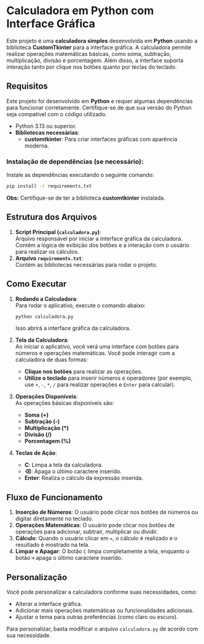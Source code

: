 # **Calculadora em Python com Interface Gráfica**

Este projeto é uma **calculadora simples** desenvolvida em **Python** usando a biblioteca **CustomTkinter** para a interface gráfica. A calculadora permite realizar operações matemáticas básicas, como soma, subtração, multiplicação, divisão e porcentagem. Além disso, a interface suporta interação tanto por clique nos botões quanto por teclas do teclado.

## **Requisitos**
Este projeto foi desenvolvido em **Python** e requer algumas dependências para funcionar corretamente. Certifique-se de que sua versão do Python seja compatível com o código utilizado.

- Python 3.13 ou superior.
- **Bibliotecas necessárias**:  
  - **customtkinter**: Para criar interfaces gráficas com aparência moderna.

### **Instalação de dependências (se necessário):**
Instale as dependências executando o seguinte comando:
```bash
pip install -r requirements.txt
```

**Obs:** Certifique-se de ter a biblioteca **customtkinter** instalada.

## **Estrutura dos Arquivos**
1. **Script Principal (`calculadora.py`)**:  
   Arquivo responsável por iniciar a interface gráfica da calculadora. Contém a lógica de exibição dos botões e a interação com o usuário para realizar os cálculos.
2. **Arquivo `requirements.txt`**:  
   Contém as bibliotecas necessárias para rodar o projeto.

## **Como Executar**
1. **Rodando a Calculadora**:  
   Para rodar o aplicativo, execute o comando abaixo:
   ```bash
   python calculadora.py
   ```
   Isso abrirá a interface gráfica da calculadora.

2. **Tela da Calculadora**:  
   Ao iniciar o aplicativo, você verá uma interface com botões para números e operações matemáticas. Você pode interagir com a calculadora de duas formas:
   - **Clique nos botões** para realizar as operações.
   - **Utilize o teclado** para inserir números e operadores (por exemplo, use `+`, `-`, `*`, `/` para realizar operações e `Enter` para calcular).

3. **Operações Disponíveis**:  
   As operações básicas disponíveis são:
   - **Soma (+)**
   - **Subtração (-)**
   - **Multiplicação (*)**
   - **Divisão (/)**
   - **Porcentagem (%)**

4. **Teclas de Ação**:
   - **C**: Limpa a tela da calculadora.
   - **⌫**: Apaga o último caractere inserido.
   - **Enter**: Realiza o cálculo da expressão inserida.

## **Fluxo de Funcionamento**
1. **Inserção de Números**: O usuário pode clicar nos botões de números ou digitar diretamente no teclado.
2. **Operações Matemáticas**: O usuário pode clicar nos botões de operações para adicionar, subtrair, multiplicar ou dividir.
3. **Cálculo**: Quando o usuário clicar em `=`, o cálculo é realizado e o resultado é mostrado na tela.
4. **Limpar e Apagar**: O botão `C` limpa completamente a tela, enquanto o botão `⌫` apaga o último caractere inserido.

## **Personalização**
Você pode personalizar a calculadora conforme suas necessidades, como:
- Alterar a interface gráfica.
- Adicionar mais operações matemáticas ou funcionalidades adicionais.
- Ajustar o tema para outras preferências (como claro ou escuro).

Para personalizar, basta modificar o arquivo `calculadora.py` de acordo com sua necessidade.